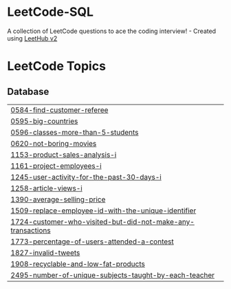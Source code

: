 # LeetCode-SQL
A collection of LeetCode questions to ace the coding interview! - Created using [LeetHub v2](https://github.com/arunbhardwaj/LeetHub-2.0)

<!---LeetCode Topics Start-->
# LeetCode Topics
## Database
|  |
| ------- |
| [0584-find-customer-referee](https://github.com/YinTaiWang/LeetCode-SQL/tree/master/0584-find-customer-referee) |
| [0595-big-countries](https://github.com/YinTaiWang/LeetCode-SQL/tree/master/0595-big-countries) |
| [0596-classes-more-than-5-students](https://github.com/YinTaiWang/LeetCode-SQL/tree/master/0596-classes-more-than-5-students) |
| [0620-not-boring-movies](https://github.com/YinTaiWang/LeetCode-SQL/tree/master/0620-not-boring-movies) |
| [1153-product-sales-analysis-i](https://github.com/YinTaiWang/LeetCode-SQL/tree/master/1153-product-sales-analysis-i) |
| [1161-project-employees-i](https://github.com/YinTaiWang/LeetCode-SQL/tree/master/1161-project-employees-i) |
| [1245-user-activity-for-the-past-30-days-i](https://github.com/YinTaiWang/LeetCode-SQL/tree/master/1245-user-activity-for-the-past-30-days-i) |
| [1258-article-views-i](https://github.com/YinTaiWang/LeetCode-SQL/tree/master/1258-article-views-i) |
| [1390-average-selling-price](https://github.com/YinTaiWang/LeetCode-SQL/tree/master/1390-average-selling-price) |
| [1509-replace-employee-id-with-the-unique-identifier](https://github.com/YinTaiWang/LeetCode-SQL/tree/master/1509-replace-employee-id-with-the-unique-identifier) |
| [1724-customer-who-visited-but-did-not-make-any-transactions](https://github.com/YinTaiWang/LeetCode-SQL/tree/master/1724-customer-who-visited-but-did-not-make-any-transactions) |
| [1773-percentage-of-users-attended-a-contest](https://github.com/YinTaiWang/LeetCode-SQL/tree/master/1773-percentage-of-users-attended-a-contest) |
| [1827-invalid-tweets](https://github.com/YinTaiWang/LeetCode-SQL/tree/master/1827-invalid-tweets) |
| [1908-recyclable-and-low-fat-products](https://github.com/YinTaiWang/LeetCode-SQL/tree/master/1908-recyclable-and-low-fat-products) |
| [2495-number-of-unique-subjects-taught-by-each-teacher](https://github.com/YinTaiWang/LeetCode-SQL/tree/master/2495-number-of-unique-subjects-taught-by-each-teacher) |
<!---LeetCode Topics End-->